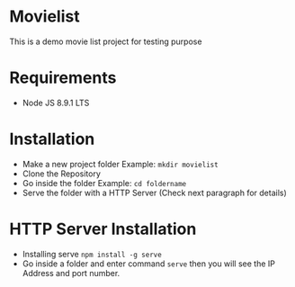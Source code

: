 # Movielist
This is a demo movie list project for testing purpose

# Requirements
* Node JS 8.9.1 LTS

# Installation
* Make a new project folder Example: ``mkdir movielist``
* Clone the Repository
* Go inside the folder Example: ``cd foldername``
* Serve the folder with a HTTP Server (Check next paragraph for details)

# HTTP Server Installation
* Installing serve ``npm install -g serve``
* Go inside a folder and enter command ``serve`` then you will see the IP Address and port number.
